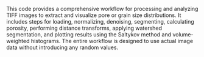 This code provides a comprehensive workflow for processing and analyzing TIFF images to extract and visualize pore or grain size distributions.
It includes steps for loading, normalizing, denoising, segmenting, calculating porosity, performing distance transforms, applying watershed 
segmentation, and plotting results using the Saltykov method and volume-weighted histograms. The entire workflow is designed to use actual
image data without introducing any random values.
